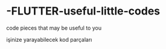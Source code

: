 # -FLUTTER-useful-little-codes
code pieces that may be useful to you 

işinize yarayabilecek kod parçaları
